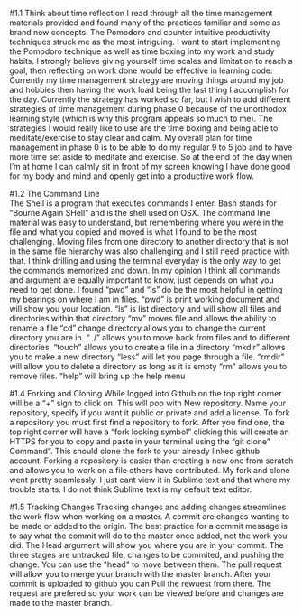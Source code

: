 #1.1 Think about time reflection 
I read through all the time management materials provided and found many of the practices familiar and some as brand new concepts. The Pomodoro and counter intuitive productivity techniques struck me as the most intriguing. I want to start implementing the Pomodoro technique as well as time boxing into my work and study habits. I strongly believe giving yourself time scales and limitation to reach a goal, then reflecting on work done would be effective in learning code. Currently my time management strategy are moving things around my job and hobbies then having the work load being the last thing I accomplish for the day. Currently the strategy has worked so far, but I wish to add different strategies of time management during phase 0 because of the unorthodox learning style (which is why this program appeals so much to me). The strategies I would really like to use are the time boxing and being able to meditate/exercise to stay clear and calm. My overall plan for time management in phase 0 is to be able to do my regular 9 to 5 job and to have more time set aside to meditate and exercise. So at the end of the day when I’m at home I can calmly sit in front of my screen knowing I have done good for my body and mind and openly get into a productive work flow.

#1.2 The Command Line 	
The Shell is a program that executes commands I enter. Bash stands for “Bourne Again SHell” and is the shell used on OSX. The command line material was easy to understand, but remembering where you were in the file and what you copied and moved is what I found to be the most challenging. Moving files from one directory to another directory that is not in the same file hierarchy was also challenging and I still need practice with that. I think drilling and using the terminal everyday is the only way to get the commands memorized and down. In my opinion I think all commands and argument are equally important to know, just depends on what you need to get done. I found “pwd” and “ls” do be the most helpful in getting my bearings on where I am in files. “pwd” is print working document and will show you your location. “ls” is list directory and will show all files and directories within that directory “mv” moves file and allows the ability to rename a file “cd” change directory allows you to change the current directory you are in. “../” allows you to move back from files and to different directories. “touch” allows you to create a file in a directory “mkdir” allows you to make a new directory “less” will let you page through a file. “rmdir” will allow you to delete a directory as long as it is empty “rm” allows you to remove files. “help” will bring up the help menu

#1.4 Forking and Cloning 
While logged into Github on the top right corner will be a “+” sign to click on. This will pop with New repository. Name your repository, specify if you want it public or private and add a license. To fork a repository you must first find a repository to fork. After you find one, the top right corner will have a “fork looking symbol” clicking this will create an HTTPS for you to copy and paste in your terminal using the “git clone” Command”. This should clone the fork to your already linked github account. Forking a repository is easier than creating a new one from scratch and allows you to work on a file others have contributed. My fork and clone went pretty seamlessly. I just cant view it in Sublime text and that where my trouble starts. I do not think Sublime text is my default text editor.

#1.5 Tracking Changes
Tracking changes and adding changes streamlines the work flow when working on a master. A commit are changes wanting to be made or added to the origin. The best practice for a commit message is to say what the commit will do to the master once added, not the work you did. The Head argument will show you where you are in your commit. The three stages are untracked file, changes to be commited, and pushing the change. You can use the "head" to move between them. The pull request will allow you to merge your branch with the master branch. After your commit is uploaded to github you can Pull the rewuest from there. The request are prefered so your work can be viewed before and changes are made to the master branch.
